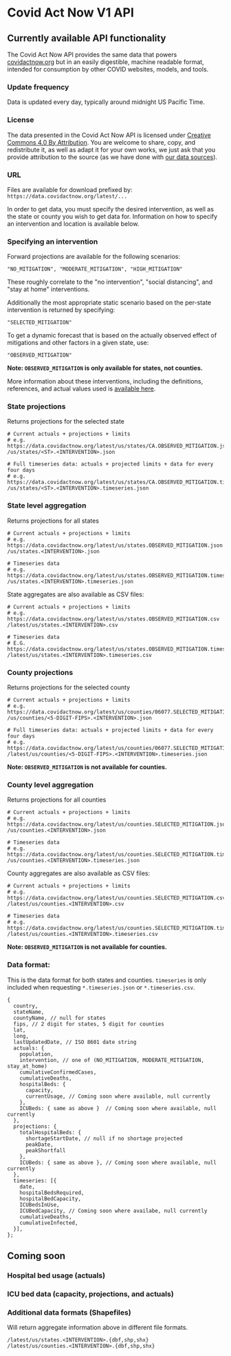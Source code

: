 # Covid Act Now V1 API

## Currently available API functionality

The Covid Act Now API provides the same data that powers [covidactnow.org](https://covidactnow.org) but in an easily digestible, machine readable format, intended for consumption by other COVID websites, models, and tools.

### Update frequency

Data is updated every day, typically around midnight US Pacific Time.

### License

The data presented in the Covid Act Now API is licensed under [Creative Commons 4.0 By Attribution](https://creativecommons.org/licenses/by/4.0/). You are welcome to share, copy, and redistribute it, as well as adapt it for your own works, we just ask that you provide attribution to the source (as we have done with [our data sources](https://github.com/covid-projections/covid-data-public#date-sources-for-current--future-use)).

### URL

Files are available for download prefixed by: `https://data.covidactnow.org/latest/...`

In order to get data, you must specify the desired intervention, as well as the state or county you wish to get data for. Information on how to specify an intervention and location is available below.

### Specifying an intervention

Forward projections are available for the following scenarios:

    "NO_MITIGATION", "MODERATE_MITIGATION", "HIGH_MITIGATION"

These roughly correlate to the "no intervention", "social distancing", and "stay at home" interventions.

Additionally the most appropriate static scenario based on the per-state intervention is returned by specifying:

    "SELECTED_MITIGATION"

To get a dynamic forecast that is based on the actually observed effect of mitigations and other factors in a given state, use:

    "OBSERVED_MITIGATION"

**Note: `OBSERVED_MITIGATION` is only available for states, not counties.**

More information about these interventions, including the definitions, references, and actual values used is [available here](https://data.covidactnow.org/Covid_Act_Now_Model_References_and_Assumptions.pdf).

### State projections

Returns projections for the selected state

    # Current actuals + projections + limits
    # e.g. https://data.covidactnow.org/latest/us/states/CA.OBSERVED_MITIGATION.json
    /us/states/<ST>.<INTERVENTION>.json
    
    # Full timeseries data: actuals + projected limits + data for every four days
    # e.g. https://data.covidactnow.org/latest/us/states/CA.OBSERVED_MITIGATION.timeseries.json 
    /us/states/<ST>.<INTERVENTION>.timeseries.json

### State level aggregation

Returns projections for all states

    # Current actuals + projections + limits
    # e.g. https://data.covidactnow.org/latest/us/states.OBSERVED_MITIGATION.json
    /us/states.<INTERVENTION>.json
    
    # Timeseries data
    # e.g. https://data.covidactnow.org/latest/us/states.OBSERVED_MITIGATION.timeseries.json
    /us/states.<INTERVENTION>.timeseries.json

State aggregates are also available as CSV files:
    
    # Current actuals + projections + limits
    # e.g. https://data.covidactnow.org/latest/us/states.OBSERVED_MITIGATION.csv
    /latest/us/states.<INTERVENTION>.csv
    
    # Timeseries data
    # E.G. https://data.covidactnow.org/latest/us/states.OBSERVED_MITIGATION.timeseries.csv
    /latest/us/states.<INTERVENTION>.timeseries.csv

### County projections

Returns projections for the selected county
    
    # Current actuals + projections + limits
    # e.g. https://data.covidactnow.org/latest/us/counties/06077.SELECTED_MITIGATION.json
    /us/counties/<5-DIGIT-FIPS>.<INTERVENTION>.json 

    # Full timeseries data: actuals + projected limits + data for every four days
    # e.g. https://data.covidactnow.org/latest/us/counties/06077.SELECTED_MITIGATION.timeseries.json
    /latest/us/counties/<5-DIGIT-FIPS>.<INTERVENTION>.timeseries.json 
    
**Note: `OBSERVED_MITIGATION` is not available for counties.**

### County level aggregation

Returns projections for all counties

    # Current actuals + projections + limits
    # e.g. https://data.covidactnow.org/latest/us/counties.SELECTED_MITIGATION.json
    /us/counties.<INTERVENTION>.json
    
    # Timeseries data
    # e.g. https://data.covidactnow.org/latest/us/counties.SELECTED_MITIGATION.timeseries.json
    /us/counties.<INTERVENTION>.timeseries.json

County aggregates are also available as CSV files:
    
    # Current actuals + projections + limits
    # e.g. https://data.covidactnow.org/latest/us/counties.SELECTED_MITIGATION.csv
    /latest/us/counties.<INTERVENTION>.csv
    
    # Timeseries data
    # e.g. https://data.covidactnow.org/latest/us/counties.SELECTED_MITIGATION.timeseries.csv
    /latest/us/counties.<INTERVENTION>.timeseries.csv

**Note: `OBSERVED_MITIGATION` is not available for counties.**

### Data format:

This is the data format for both states and counties. `timeseries` is only included when requesting `*.timeseries.json` or `*.timeseries.csv`.

    {
      country,
      stateName,
      countyName, // null for states
      fips, // 2 digit for states, 5 digit for counties
      lat, 
      long,
      lastUpdatedDate, // ISO 8601 date string
      actuals: {
        population,
        intervention, // one of (NO_MITIGATION, MODERATE_MITIGATION, stay_at_home)
        cumulativeConfirmedCases,
        cumulativeDeaths,
        hospitalBeds: {
          capacity,
          currentUsage, // Coming soon where available, null currently
        }, 
        ICUBeds: { same as above }  // Coming soon where available, null currently
      }, 
      projections: {
        totalHospitalBeds: {
          shortageStartDate, // null if no shortage projected
          peakDate,
          peakShortfall
        },
        ICUBeds: { same as above }, // Coming soon where available, null currently
      },
      timeseries: [{
        date,
        hospitalBedsRequired,
        hospitalBedCapacity,
        ICUBedsInUse,
        ICUBedCapacity, // Coming soon where availabe, null currently
        cumulativeDeaths,
        cumulativeInfected,
      }],
    };

## Coming soon

### Hospital bed usage (actuals)

### ICU bed data (capacity, projections, and actuals)

### Additional data formats (Shapefiles)

Will return aggregate information above in different file formats.

    /latest/us/states.<INTERVENTION>.{dbf,shp,shx}
    /latest/us/counties.<INTERVENTION>.{dbf,shp,shx}



